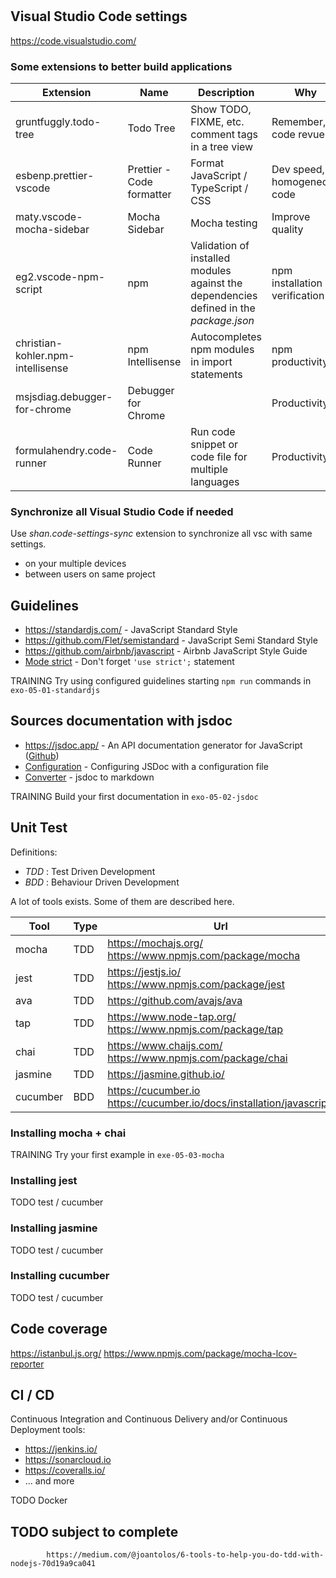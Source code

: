 #

## Visual Studio Code settings

https://code.visualstudio.com/

### Some extensions to better build applications

| Extension                         | Name                      | Description                                                                            | Why                           |
| --------------------------------- | ------------------------- | -------------------------------------------------------------------------------------- | ----------------------------- |
| gruntfuggly.todo-tree             | Todo Tree                 | Show TODO, FIXME, etc. comment tags in a tree view                                     | Remember, code revue          |
| esbenp.prettier-vscode            | Prettier - Code formatter | Format JavaScript / TypeScript / CSS                                                   | Dev speed, homogeneous code   |
| maty.vscode-mocha-sidebar         | Mocha Sidebar             | Mocha testing                                                                          | Improve quality               |
| eg2.vscode-npm-script             | npm                       | Validation of installed modules against the dependencies defined in the _package.json_ | npm installation verification |
| christian-kohler.npm-intellisense | npm Intellisense          | Autocompletes npm modules in import statements                                         | npm productivity              |
| msjsdiag.debugger-for-chrome      | Debugger for Chrome       |                                                                                        | Productivity                  |
| formulahendry.code-runner         | Code Runner               | Run code snippet or code file for multiple languages                                   | Productivity                  |

### Synchronize all Visual Studio Code if needed

Use _shan.code-settings-sync_ extension to synchronize all vsc with same settings.

- on your multiple devices
- between users on same project

## Guidelines

- https://standardjs.com/ - JavaScript Standard Style
- https://github.com/Flet/semistandard - JavaScript Semi Standard Style
- https://github.com/airbnb/javascript - Airbnb JavaScript Style Guide
- [Mode strict](https://stackoverflow.com/questions/1335851/what-does-use-strict-do-in-javascript-and-what-is-the-reasoning-behind-it) - Don't forget `'use strict';` statement

TRAINING Try using configured guidelines starting `npm run` commands in `exo-05-01-standardjs`

## Sources documentation with jsdoc

- https://jsdoc.app/ - An API documentation generator for JavaScript ([Github](https://github.com/jsdoc/jsdoc))
- [Configuration](https://jsdoc.app/about-configuring-jsdoc.html) - Configuring JSDoc with a configuration file
- [Converter](https://www.npmjs.com/package/jsdoc-to-markdown) - jsdoc to markdown

TRAINING Build your first documentation in `exo-05-02-jsdoc`

## Unit Test

Definitions:

- _TDD_ : Test Driven Development
- _BDD_ : Behaviour Driven Development

A lot of tools exists. Some of them are described here.

| Tool     | Type | Url                                                                   |
| -------- | ---- | --------------------------------------------------------------------- |
| mocha    | TDD  | https://mochajs.org/ https://www.npmjs.com/package/mocha              |
| jest     | TDD  | https://jestjs.io/ https://www.npmjs.com/package/jest                 |
| ava      | TDD  | https://github.com/avajs/ava                                          |
| tap      | TDD  | https://www.node-tap.org/ https://www.npmjs.com/package/tap           |
| chai     | TDD  | https://www.chaijs.com/ https://www.npmjs.com/package/chai            |
| jasmine  | TDD  | https://jasmine.github.io/                                            |
| cucumber | BDD  | https://cucumber.io https://cucumber.io/docs/installation/javascript/ |

### Installing mocha + chai

TRAINING Try your first example in `exe-05-03-mocha`

### Installing jest

TODO test / cucumber

### Installing jasmine

TODO test / cucumber

### Installing cucumber

TODO test / cucumber

## Code coverage

https://istanbul.js.org/
https://www.npmjs.com/package/mocha-lcov-reporter

## CI / CD

Continuous Integration and Continuous Delivery and/or Continuous Deployment tools:

- https://jenkins.io/
- https://sonarcloud.io
- https://coveralls.io/
- ... and more

TODO Docker

## TODO subject to complete

    		https://medium.com/@joantolos/6-tools-to-help-you-do-tdd-with-nodejs-70d19a9ca041
